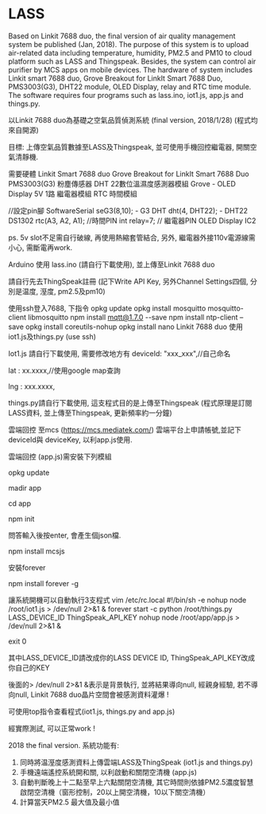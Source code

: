# LASS

Based on Linkit 7688 duo, the final version of air quality management system be published (Jan, 2018). The purpose of this system is to upload air-related data including temperature, humidity, PM2.5 and PM10 to cloud platform such as LASS and Thingspeak. Besides, the system can control air purifier by MCS apps on mobile devices. The hardware of system includes Linkit smart 7688 duo, Grove Breakout for LinkIt Smart 7688 Duo, PMS3003(G3), DHT22 module, OLED Display, relay and RTC time module. The software requires four programs such as lass.ino, iot1.js, app.js and things.py. 

以Linkit 7688 duo為基礎之空氣品質偵測系統 (final version, 2018/1/28)
(程式均來自開源) 

目標: 上傳空氣品質數據至LASS及Thingspeak, 並可使用手機回控繼電器, 開關空氣清靜機.

需要硬體
Linkit Smart 7688 duo
Grove Breakout for LinkIt Smart 7688 Duo
PMS3003(G3) 粉塵傳感器
DHT 22數位溫濕度感測器模組
Grove - OLED Display
5V 1路 繼電器模組
RTC 時間模組

//設定pin腳
SoftwareSerial seG3(8,10); - G3
DHT dht(4, DHT22); - DHT22
DS1302 rtc(A3, A2, A1); //時間PIN
int relay=7; // 繼電器PIN
OLED Display IC2

ps. 5v slot不足需自行破線, 再使用熱縮套管結合, 另外, 繼電器外接110v電源線需小心, 需斷電再work.

Arduino 使用 lass.ino (請自行下載使用), 並上傳至Linkit 7688 duo

請自行先去ThingSpeak註冊 (記下Write API Key, 另外Channel Settings四個, 分別是温度, 溼度, pm2.5及pm10)

使用ssh登入7688, 下指令
opkg update
opkg install mosquitto mosquitto-client libmosquitto
npm install mqtt@1.7.0 --save
npm install ntp-client –save
opkg install coreutils-nohup
opkg install nano
Linkit 7688 duo 使用iot1.js及things.py (use ssh)

Iot1.js 請自行下載使用, 需要修改地方有
deviceId: "xxx_xxx",//自己命名

lat : xx.xxxx,//使用google map查詢

lng : xxx.xxxx,

things.py請自行下載使用,
這支程式目的是上傳至Thingspeak (程式原理是訂閱LASS資料, 並上傳至Thingspeak, 更新頻率約一分鐘)

雲端回控
至mcs (https://mcs.mediatek.com/) 雲端平台上申請帳號,並記下deviceId與 deviceKey, 以利app.js使用.

雲端回控 (app.js)需安裝下列模組

opkg update

madir app
 
cd app

npm init

問答輸入後按enter, 會產生個json檔.

npm install mcsjs 

安裝forever

npm install forever -g

讓系統開機可以自動執行3支程式
vim /etc/rc.local 
#!/bin/sh -e
nohup node /root/iot1.js > /dev/null 2>&1 &
forever start -c python /root/things.py LASS_DEVICE_ID ThingSpeak_API_KEY 
nohup node /root/app/app.js > /dev/null 2>&1 &

exit 0 


其中LASS_DEVICE_ID請改成你的LASS DEVICE ID, ThingSpeak_API_KEY改成你自己的KEY

後面的> /dev/null 2>&1 &表示是背景執行, 並將結果導向null, 經親身經驗, 若不導向null, Linkit 7688 duo晶片空間會被感測資料灌爆 !

可使用top指令查看程式(iot1.js, things.py and app.js) 


經實際測試, 可以正常work !

2018 the final version.
系統功能有:
1. 同時將温溼度感測資料上傳雲端LASS及ThingSpeak (iot1.js and things.py)
2. 手機遠端遙控系統開和關, 以利啟動和關閉空清機 (app.js)
3. 自動判斷晚上十二點至早上六點關閉空清機, 其它時間則依據PM2.5濃度智慧啟閉空清機（窗形控制，20以上開空清機，10以下關空清機）
4. 計算當天PM2.5 最大值及最小值


